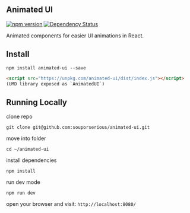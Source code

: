 ## Animated UI

[![npm version](https://badge.fury.io/js/animated-ui.svg)](https://badge.fury.io/js/animated-ui)
[![Dependency Status](https://david-dm.org/souporserious/animated-ui.svg)](https://david-dm.org/souporserious/animated-ui)

Animated components for easier UI animations in React.

## Install

`npm install animated-ui --save`

```html
<script src="https://unpkg.com/animated-ui/dist/index.js"></script>
(UMD library exposed as `AnimatedUI`)
```

## Running Locally

clone repo

`git clone git@github.com:souporserious/animated-ui.git`

move into folder

`cd ~/animated-ui`

install dependencies

`npm install`

run dev mode

`npm run dev`

open your browser and visit: `http://localhost:8080/`
